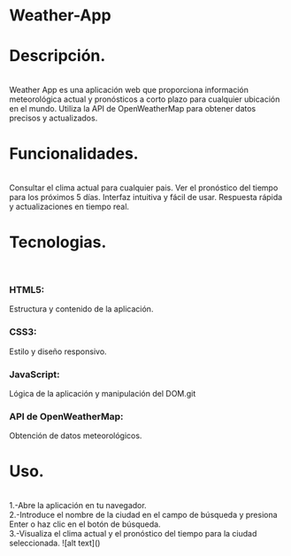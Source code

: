 ﻿# Weather-App
 <h1>Descripción.</h1><br>
Weather App es una aplicación web que proporciona información meteorológica actual y pronósticos a corto plazo para cualquier ubicación en el mundo. Utiliza la API de OpenWeatherMap para obtener datos precisos y actualizados.

<h1>Funcionalidades.</h1><br>
Consultar el clima actual para cualquier pais.
Ver el pronóstico del tiempo para los próximos 5 días.
Interfaz intuitiva y fácil de usar.
Respuesta rápida y actualizaciones en tiempo real.

<h1>Tecnologias.</h1><br>
<h3>HTML5:</h3> Estructura y contenido de la aplicación.
<h3>CSS3:</h3> Estilo y diseño responsivo.
<h3>JavaScript:</h3> Lógica de la aplicación y manipulación del DOM.git
<h3>API de OpenWeatherMap:</h3> Obtención de datos meteorológicos.

<h1>Uso.</h1><br>
1.-Abre la aplicación en tu navegador.<br>
2.-Introduce el nombre de la ciudad en el campo de búsqueda y presiona Enter o haz clic en el botón de búsqueda.<br>
3.-Visualiza el clima actual y el pronóstico del tiempo para la ciudad seleccionada.
![alt text](<weather app.jpg>)
